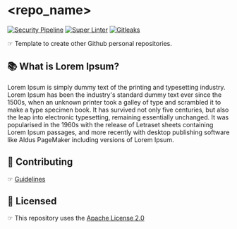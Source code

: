 # <repo_name>

[![Security Pipeline](https://github.com/GuillaumeFalourd/formulas-github/actions/workflows/security_pipeline.yml/badge.svg)](https://github.com/GuillaumeFalourd/formulas-github/actions/workflows/security_pipeline.yml) [![Super Linter](https://github.com/GuillaumeFalourd/formulas-github/actions/workflows/super-linter.yml/badge.svg)](https://github.com/GuillaumeFalourd/formulas-github/actions/workflows/super-linter.yml) [![Gitleaks](https://github.com/GuillaumeFalourd/repo-template/actions/workflows/gitleaks.yml/badge.svg)](https://github.com/GuillaumeFalourd/repo-template/actions/workflows/gitleaks.yml)

☞ Template to create other Github personal repositories.

## 📚 What is Lorem Ipsum?

Lorem Ipsum is simply dummy text of the printing and typesetting industry. Lorem Ipsum has been the industry's standard dummy text ever since the 1500s, when an unknown printer took a galley of type and scrambled it to make a type specimen book. It has survived not only five centuries, but also the leap into electronic typesetting, remaining essentially unchanged. It was popularised in the 1960s with the release of Letraset sheets containing Lorem Ipsum passages, and more recently with desktop publishing software like Aldus PageMaker including versions of Lorem Ipsum.

## 🤝 Contributing

☞ [Guidelines](https://github.com/GuillaumeFalourd/<repo_name>/blob/main/CONTRIBUTING.md)

## 🏅 Licensed

☞ This repository uses the [Apache License 2.0](https://github.com/GuillaumeFalourd/<repo_name>/blob/main/LICENSE)

<!-- ### Contribuidores

<a href="https://github.com/GuillaumeFalourd/<repo_name>/graphs/contributors">
  <img src="https://contrib.rocks/image?repo=GuillaumeFalourd/<repo_name>" />
</a>

(Criado com [contributors-img](https://contrib.rocks)) -->
